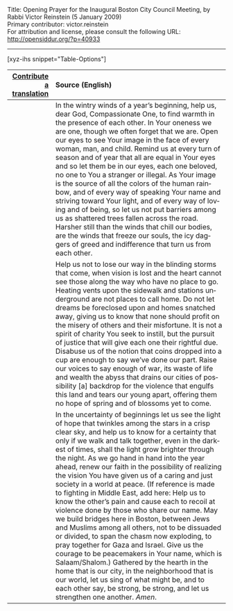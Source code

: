 <html>
<head></head>
<body>
Title: Opening Prayer for the Inaugural Boston City Council Meeting, by Rabbi Victor Reinstein (5 January 2009)<br />
Primary contributor: victor.reinstein<br />
For attribution and license, please consult the following URL: <a href="http://opensiddur.org/?p=40933">http://opensiddur.org/?p=40933</a>
<p />
<hr />

[xyz-ihs snippet="Table-Options"]<table style="margin-left: auto; margin-right: auto;" class="draggable">
<thead><tr><th id="x" style="text-align: right;"><a href="/contribute/upload/">Contribute a translation</a></th><th style="text-align: left;">Source (English)</th></tr></thead>
<tbody>
<tr><td style="vertical-align:top;">
<div class="liturgy" lang="he" style="text-align: right;">

</div></td>

<td style="vertical-align:top;">
<div class="english" lang="en" style="text-align: left;">
In the wintry winds of a year’s beginning, 
help us, dear God, Compassionate One, 
to find warmth in the presence of each other. 
In Your oneness we are one, though we often forget that we are. 
Open our eyes to see Your image in the face of every woman, man, and child. 
Remind us at every turn of season and of year 
that all are equal in Your eyes 
and so let them be in our eyes, 
each one beloved, 
no one to You a stranger or illegal. 
As Your image is the source of all the colors of the human rainbow, 
and of every way of speaking Your name 
and striving toward Your light, 
and of every way of loving and of being, 
so let us not put barriers among us 
as shattered trees fallen across the road. 
Harsher still than the winds that chill our bodies, 
are the winds that freeze our souls, 
the icy daggers of greed and indifference 
that turn us from each other.
</div></td></tr>


<tr><td style="vertical-align:top;">
<div class="liturgy" lang="he" style="text-align: right;">

</div></td>

<td style="vertical-align:top;">
<div class="english" lang="en" style="text-align: left;">
Help us not to lose our way in the blinding storms that come, 
when vision is lost and the heart cannot see 
those along the way who have no place to go. 
Heating vents upon the sidewalk and stations underground 
are not places to call home. 
Do not let dreams be foreclosed upon 
and homes snatched away, 
giving us to know that none should profit 
on the misery of others and their misfortune. 
It is not a spirit of charity You seek to instill, 
but the pursuit of justice that will give each one their rightful due. 
Disabuse us of the notion 
that coins dropped into a cup 
are enough to say we’ve done our part. 
Raise our voices to say enough of war, 
its waste of life and wealth the abyss 
that drains our cities of possibility 
[a] backdrop for the violence that engulfs this land 
and tears our young apart, 
offering them no hope of spring and of blossoms yet to come.
</div></td></tr>


<tr><td style="vertical-align:top;">
<div class="liturgy" lang="he" style="text-align: right;">

</div></td>

<td style="vertical-align:top;">
<div class="english" lang="en" style="text-align: left;">
In the uncertainty of beginnings 
let us see the light of hope that twinkles among the stars in a crisp clear sky, 
and help us to know for a certainty 
that only if we walk and talk together, 
even in the darkest of times, 
shall the light grow brighter through the night. 
As we go hand in hand into the year ahead, 
renew our faith in the possibility of realizing the vision You have given us 
of a caring and just society in a world at peace.
(<span class="instruction">If reference is made to fighting in Middle East, add here:</span> 
Help us to know the other’s pain 
and cause each to recoil at violence done by those who share our name. 
May we build bridges here in Boston, 
between Jews and Muslims among all others, 
not to be dissuaded or divided, 
to span the chasm now exploding, 
to pray together for Gaza and Israel. 
Give us the courage to be peacemakers in Your name, 
which is Salaam/Shalom.) 
Gathered by the hearth in the home that is our city, 
in the neighborhood that is our world, 
let us sing of what might be, 
and to each other say, 
be strong, 
be strong, 
and let us strengthen one another. 
<em>Amen</em>.
</div></td></tr>
</tbody></table>

&nbsp;
</body>
</html>